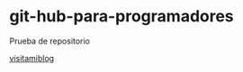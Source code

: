 # git-hub-para-programadores

Prueba de repositorio 

[visitamiblog](https://www.youtube.com/watch?v=pQieD6yLMtM&ab_channel=HBOMaxLatinoam%C3%A9rica)
